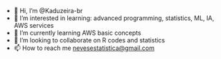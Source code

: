 - 👋 Hi, I’m @Kaduzeira-br
- 👀 I’m interested in learning: advanced programming, statistics, ML, IA, AWS services
- 🌱 I’m currently learning AWS basic concepts
- 💞️ I’m looking to collaborate on R codes and statistics
- 📫 How to reach me nevesestatistica@gmail.com

<!---
Kaduzeira-br/Kaduzeira-br is a ✨ special ✨ repository because its `README.md` (this file) appears on your GitHub profile.
You can click the Preview link to take a look at your changes.
--->
